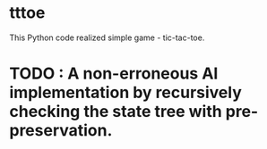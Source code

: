 # tttoe
This Python code realized simple game - tic-tac-toe.

# TODO : A non-erroneous AI implementation by recursively checking the state tree with pre-preservation.
 
